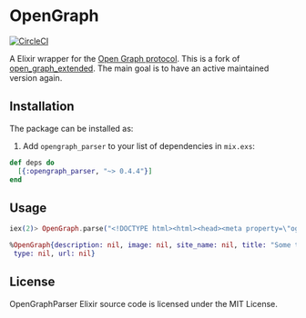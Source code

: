 # OpenGraph

[![CircleCI](https://circleci.com/gh/bitboxer/opengraph_parser.svg?style=svg&circle-token=5b8a03c6de247de40f9fca5a8b2f5fbb267c2683)](https://circleci.com/gh/bitboxer/opengraph_parser)

A Elixir wrapper for the [Open Graph protocol](http://ogp.me). This is a fork of
[open_graph_extended](https://framagit.org/tcit/open_graph). The main goal is to
have an active maintained version again.

## Installation

The package can be installed as:

1. Add `opengraph_parser` to your list of dependencies in `mix.exs`:

```elixir
def deps do
  [{:opengraph_parser, "~> 0.4.4"}]
end
```

## Usage

```elixir
iex(2)> OpenGraph.parse("<!DOCTYPE html><html><head><meta property=\"og:title\" content=\"Some title\"></head><body><h1>Some title</h1></body></html>")

%OpenGraph{description: nil, image: nil, site_name: nil, title: "Some title",
 type: nil, url: nil}
```

## License

OpenGraphParser Elixir source code is licensed under the MIT License.
